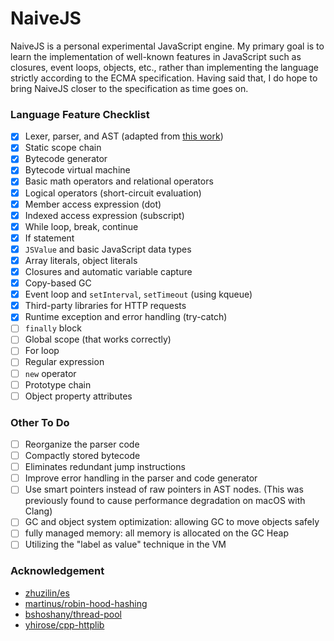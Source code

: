 # NaiveJS

NaiveJS is a personal experimental JavaScript engine. My primary goal is to learn the implementation of well-known features in JavaScript such as closures, event loops, objects, etc., rather than implementing the language strictly according to the ECMA specification. Having said that, I do hope to bring NaiveJS closer to the specification as time goes on.

### Language Feature Checklist

- [x] Lexer, parser, and AST (adapted from [this work](https://github.com/zhuzilin/es))
- [x] Static scope chain
- [x] Bytecode generator
- [x] Bytecode virtual machine
- [x] Basic math operators and relational operators
- [x] Logical operators (short-circuit evaluation)
- [x] Member access expression (dot)
- [x] Indexed access expression (subscript)
- [x] While loop, break, continue
- [x] If statement
- [x] `JSValue` and basic JavaScript data types
- [x] Array literals, object literals
- [x] Closures and automatic variable capture
- [x] Copy-based GC
- [x] Event loop and `setInterval`, `setTimeout` (using kqueue)
- [x] Third-party libraries for HTTP requests
- [x] Runtime exception and error handling (try-catch)
- [ ] `finally` block
- [ ] Global scope (that works correctly)
- [ ] For loop
- [ ] Regular expression
- [ ] `new` operator
- [ ] Prototype chain
- [ ] Object property attributes

### Other To Do

- [ ] Reorganize the parser code
- [ ] Compactly stored bytecode
- [ ] Eliminates redundant jump instructions
- [ ] Improve error handling in the parser and code generator
- [ ] Use smart pointers instead of raw pointers in AST nodes. (This was previously found to cause performance degradation on macOS with Clang)
- [ ] GC and object system optimization: allowing GC to move objects safely
- [ ] fully managed memory: all memory is allocated on the GC Heap
- [ ] Utilizing the "label as value" technique in the VM

### Acknowledgement

- [zhuzilin/es](https://github.com/zhuzilin/es)
- [martinus/robin-hood-hashing](https://github.com/martinus/robin-hood-hashing)
- [bshoshany/thread-pool](https://github.com/bshoshany/thread-pool)
- [yhirose/cpp-httplib](https://github.com/yhirose/cpp-httplib)

